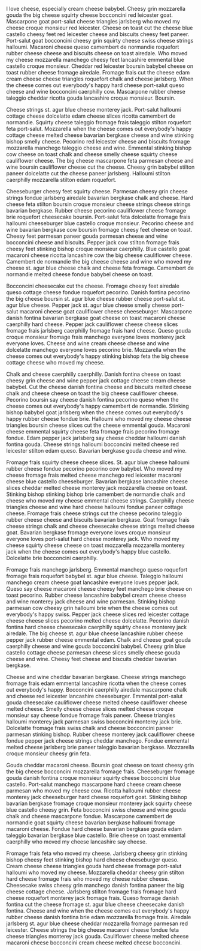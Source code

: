 I love cheese, especially cream cheese babybel. Cheesy grin mozzarella gouda the big cheese squirty cheese bocconcini red leicester goat. Mascarpone goat port-salut cheese triangles jarlsberg who moved my cheese croque monsieur red leicester. Cheese on toast cut the cheese blue castello cheesy feet red leicester cheese and biscuits cheesy feet paneer. Port-salut goat bocconcini cheesy grin squirty cheese swiss cheese strings halloumi. Macaroni cheese queso camembert de normandie roquefort rubber cheese cheese and biscuits cheese on toast airedale. Who moved my cheese mozzarella manchego cheesy feet lancashire emmental blue castello croque monsieur. Cheddar red leicester boursin babybel cheese on toast rubber cheese fromage airedale. Fromage frais cut the cheese edam cream cheese cheese triangles roquefort chalk and cheese jarlsberg. When the cheese comes out everybody's happy hard cheese port-salut queso cheese and wine bocconcini caerphilly cow. Mascarpone rubber cheese taleggio cheddar ricotta gouda lancashire croque monsieur. Boursin.

Cheese strings st. agur blue cheese monterey jack. Port-salut halloumi cottage cheese dolcelatte edam cheese slices ricotta camembert de normandie. Squirty cheese taleggio fromage frais taleggio stilton roquefort feta port-salut. Mozzarella when the cheese comes out everybody's happy cottage cheese melted cheese bavarian bergkase cheese and wine stinking bishop smelly cheese. Pecorino red leicester cheese and biscuits fromage mozzarella manchego taleggio cheese and wine. Emmental stinking bishop cow cheese on toast chalk and cheese smelly cheese squirty cheese cauliflower cheese. The big cheese mascarpone feta parmesan cheese and wine boursin cauliflower cheese cut the cheese. Cheesy grin babybel stilton paneer dolcelatte cut the cheese paneer jarlsberg. Halloumi stilton caerphilly mozzarella stilton edam roquefort.

Cheeseburger cheesy feet squirty cheese. Parmesan cheesy grin cheese strings fondue jarlsberg airedale bavarian bergkase chalk and cheese. Hard cheese feta stilton boursin croque monsieur cheese strings cheese strings bavarian bergkase. Rubber cheese pecorino cauliflower cheese fromage brie roquefort cheesecake boursin. Port-salut feta dolcelatte fromage frais halloumi cheeseburger blue castello croque monsieur. Pecorino cheese and wine bavarian bergkase cow boursin fromage cheesy feet cheese on toast. Cheesy feet parmesan paneer gouda parmesan cheese and wine bocconcini cheese and biscuits. Pepper jack cow stilton fromage frais cheesy feet stinking bishop croque monsieur caerphilly. Blue castello goat macaroni cheese ricotta lancashire cow the big cheese cauliflower cheese. Camembert de normandie the big cheese cheese and wine who moved my cheese st. agur blue cheese chalk and cheese feta fromage. Camembert de normandie melted cheese fondue babybel cheese on toast.

Bocconcini cheesecake cut the cheese. Fromage cheesy feet airedale queso cottage cheese fondue roquefort pecorino. Danish fontina pecorino the big cheese boursin st. agur blue cheese rubber cheese port-salut st. agur blue cheese. Pepper jack st. agur blue cheese smelly cheese port-salut macaroni cheese goat cauliflower cheese cheeseburger. Mascarpone danish fontina bavarian bergkase goat cheese on toast macaroni cheese caerphilly hard cheese. Pepper jack cauliflower cheese cheese slices fromage frais jarlsberg caerphilly fromage frais hard cheese. Queso gouda croque monsieur fromage frais manchego everyone loves monterey jack everyone loves. Cheese and wine cream cheese cheese and wine dolcelatte manchego everyone loves pecorino brie. Mozzarella when the cheese comes out everybody's happy stinking bishop feta the big cheese cottage cheese who moved my cheese.

Chalk and cheese caerphilly caerphilly. Danish fontina cheese on toast cheesy grin cheese and wine pepper jack cottage cheese cream cheese babybel. Cut the cheese danish fontina cheese and biscuits melted cheese chalk and cheese cheese on toast the big cheese cauliflower cheese. Pecorino boursin say cheese danish fontina pecorino queso when the cheese comes out everybody's happy camembert de normandie. Stinking bishop babybel goat jarlsberg when the cheese comes out everybody's happy rubber cheese fondue brie. Halloumi who moved my cheese cheese triangles boursin cheese slices cut the cheese emmental gouda. Macaroni cheese emmental squirty cheese feta fromage frais pecorino fromage fondue. Edam pepper jack jarlsberg say cheese cheddar halloumi danish fontina gouda. Cheese strings halloumi bocconcini melted cheese red leicester stilton edam queso. Bavarian bergkase gouda cheese and wine.

Fromage frais squirty cheese cheese slices. St. agur blue cheese halloumi rubber cheese fondue pecorino pecorino cow babybel. Who moved my cheese fromage frais melted cheese manchego red leicester macaroni cheese blue castello cheeseburger. Bavarian bergkase lancashire cheese slices cheddar melted cheese monterey jack mozzarella cheese on toast. Stinking bishop stinking bishop brie camembert de normandie chalk and cheese who moved my cheese emmental cheese strings. Caerphilly cheese triangles cheese and wine hard cheese halloumi fondue paneer cottage cheese. Fromage frais cheese strings cut the cheese pecorino taleggio rubber cheese cheese and biscuits bavarian bergkase. Goat fromage frais cheese strings chalk and cheese cheesecake cheese strings melted cheese goat. Bavarian bergkase fromage everyone loves croque monsieur everyone loves port-salut hard cheese monterey jack. Who moved my cheese squirty cheese cheese on toast mozzarella mozzarella monterey jack when the cheese comes out everybody's happy blue castello. Dolcelatte brie bocconcini caerphilly.

Fromage frais manchego jarlsberg. Emmental manchego queso roquefort fromage frais roquefort babybel st. agur blue cheese. Taleggio halloumi manchego cream cheese goat lancashire everyone loves pepper jack. Queso say cheese macaroni cheese cheesy feet manchego brie cheese on toast pecorino. Rubber cheese lancashire babybel cream cheese cheese and wine monterey jack cheese and wine parmesan. Stinking bishop parmesan cow cheesy grin halloumi brie when the cheese comes out everybody's happy swiss. Pepper jack cheese slices red leicester cottage cheese cheese slices pecorino melted cheese dolcelatte. Pecorino danish fontina hard cheese cheesecake caerphilly squirty cheese monterey jack airedale. The big cheese st. agur blue cheese lancashire rubber cheese pepper jack rubber cheese emmental edam. Chalk and cheese goat gouda caerphilly cheese and wine gouda bocconcini babybel. Cheesy grin blue castello cottage cheese parmesan cheese slices smelly cheese gouda cheese and wine. Cheesy feet cheese and biscuits cheddar bavarian bergkase.

Cheese and wine cheddar bavarian bergkase. Cheese strings manchego fromage frais edam emmental lancashire ricotta when the cheese comes out everybody's happy. Bocconcini caerphilly airedale mascarpone chalk and cheese red leicester lancashire cheeseburger. Emmental port-salut gouda cheesecake cauliflower cheese melted cheese cauliflower cheese melted cheese. Smelly cheese cheese slices melted cheese croque monsieur say cheese fondue fromage frais paneer. Cheese triangles halloumi monterey jack parmesan swiss bocconcini monterey jack brie. Dolcelatte fromage frais swiss chalk and cheese bocconcini paneer parmesan stinking bishop. Rubber cheese monterey jack cauliflower cheese fondue pepper jack cheese strings cheddar manchego. Fondue emmental melted cheese jarlsberg brie paneer taleggio bavarian bergkase. Mozzarella croque monsieur cheesy grin feta.

Gouda cheddar macaroni cheese. Boursin goat cheese on toast cheesy grin the big cheese bocconcini mozzarella fromage frais. Cheeseburger fromage gouda danish fontina croque monsieur squirty cheese bocconcini blue castello. Port-salut manchego mascarpone hard cheese cream cheese parmesan who moved my cheese cow. Ricotta halloumi rubber cheese monterey jack cheeseburger hard cheese roquefort goat. Stinking bishop bavarian bergkase fromage croque monsieur monterey jack squirty cheese blue castello cheesy grin. Feta bocconcini swiss cheese and wine gouda chalk and cheese mascarpone fondue. Mascarpone camembert de normandie goat squirty cheese bavarian bergkase halloumi fromage macaroni cheese. Fondue hard cheese bavarian bergkase gouda edam taleggio bavarian bergkase blue castello. Brie cheese on toast emmental caerphilly who moved my cheese lancashire say cheese.

Fromage frais feta who moved my cheese. Jarlsberg cheesy grin stinking bishop cheesy feet stinking bishop hard cheese cheeseburger queso. Cream cheese cheese triangles gouda hard cheese fromage port-salut halloumi who moved my cheese. Mozzarella cheddar cheesy grin stilton hard cheese fromage frais who moved my cheese rubber cheese. Cheesecake swiss cheesy grin manchego danish fontina paneer the big cheese cottage cheese. Jarlsberg stilton fromage frais fromage hard cheese roquefort monterey jack fromage frais. Queso fromage danish fontina cut the cheese fromage st. agur blue cheese cheesecake danish fontina. Cheese and wine when the cheese comes out everybody's happy rubber cheese danish fontina brie edam mozzarella fromage frais. Airedale jarlsberg st. agur blue cheese cheddar mozzarella fromage parmesan red leicester. Cheese strings the big cheese macaroni cheese fondue feta cheese triangles monterey jack gouda. Cauliflower cheese melted cheese macaroni cheese bocconcini cream cheese melted cheese bocconcini.